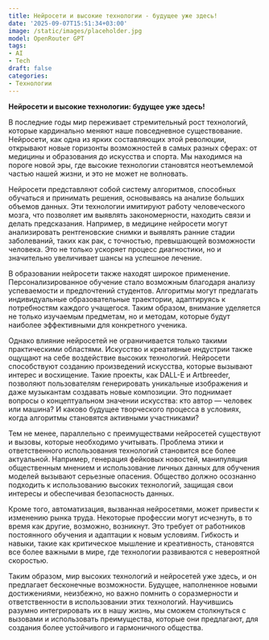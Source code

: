 ```yaml
---
title: Нейросети и высокие технологии - будущее уже здесь!
date: '2025-09-07T15:51:34+03:00'
image: /static/images/placeholder.jpg
model: OpenRouter GPT
tags:
- AI
- Tech
draft: false
categories:
- Технологии
---
```


**Нейросети и высокие технологии: будущее уже здесь!**

В последние годы мир переживает стремительный рост технологий, которые кардинально меняют наше повседневное существование. Нейросети, как одна из ярких составляющих этой революции, открывают новые горизонты возможностей в самых разных сферах: от медицины и образования до искусства и спорта. Мы находимся на пороге новой эры, где высокие технологии становятся неотъемлемой частью нашей жизни, и это не может не волновать.

Нейросети представляют собой систему алгоритмов, способных обучаться и принимать решения, основываясь на анализе больших объемов данных. Эти технологии имитируют работу человеческого мозга, что позволяет им выявлять закономерности, находить связи и делать предсказания. Например, в медицине нейросети могут анализировать рентгеновские снимки и выявлять ранние стадии заболеваний, таких как рак, с точностью, превышающей возможности человека. Это не только ускоряет процесс диагностики, но и значительно увеличивает шансы на успешное лечение.

В образовании нейросети также находят широкое применение. Персонализированное обучение стало возможным благодаря анализу успеваемости и предпочтений студентов. Алгоритмы могут предлагать индивидуальные образовательные траектории, адаптируясь к потребностям каждого учащегося. Таким образом, внимание уделяется не только изучаемым предметам, но и методам, которые будут наиболее эффективными для конкретного ученика.

Однако влияние нейросетей не ограничивается только такими практическими областями. Искусство и креативные индустрии также ощущают на себе воздействие высоких технологий. Нейросети способствуют созданию произведений искусства, которые вызывают интерес и восхищение. Такие проекты, как DALL-E и Artbreeder, позволяют пользователям генерировать уникальные изображения и даже музыкантам создавать новые композиции. Это поднимает вопросы о концептуальном значении искусства: кто автор — человек или машина? И каково будущее творческого процесса в условиях, когда алгоритмы становятся активными участниками?

Тем не менее, параллельно с преимуществами нейросетей существуют и вызовы, которые необходимо учитывать. Проблема этики и ответственного использования технологий становится все более актуальной. Например, генерация фейковых новостей, манипуляция общественным мнением и использование личных данных для обучения моделей вызывают серьезные опасения. Общество должно осознанно подходить к использованию высоких технологий, защищая свои интересы и обеспечивая безопасность данных.

Кроме того, автоматизация, вызванная нейросетями, может привести к изменению рынка труда. Некоторые профессии могут исчезнуть, в то время как другие, возможно, возникнут. Это требует от работников постоянного обучения и адаптации к новым условиям. Гибкость и навыки, такие как критическое мышление и креативность, становятся все более важными в мире, где технологии развиваются с невероятной скоростью.

Таким образом, мир высоких технологий и нейросетей уже здесь, и он предлагает бесконечные возможности. Будущее, наполненное новыми достижениями, неизбежно, но важно помнить о соразмерности и ответственности в использовании этих технологий. Научившись разумно интегрировать их в нашу жизнь, мы сможем столкнуться с вызовами и использовать преимущества, которые они предлагают, для создания более устойчивого и гармоничного общества.
